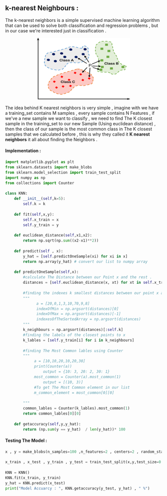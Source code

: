 ## k-nearest Neighbours :

The k-nearest neighbors is a simple supervised machine learning algorithm that can be used to solve both classification and regression problems , but in our case we're interested just in classification .


<div align="center" >
<img src="resources/KNN.png" width="300" height="200">
</div>

The idea behind K nearest neighbors is very simple , imagine with we have a training_set contains M samples , every sample contains N Features , if we've a new sample we want to classify , we need to find The K closest sample in the training_set to our new Sample (Using euclidean distance) , then the class of our sample is the most common class in The K closest samples that we calculated before , this is why they called it **K nearest neighbors** it all about finding the Neighbors .

#### Implementation :

```python
import matplotlib.pyplot as plt
from sklearn.datasets import make_blobs
from sklearn.model_selection import train_test_split
import numpy as np
from collections import Counter

class KNN:
    def __init__(self,k=5):
        self.k = k
    
    def fit(self,x,y):
        self.x_train = x
        self.y_train = y
        
    def euclidean_distance(self,x1,x2):
        return np.sqrt(np.sum((x2-x1)**2))
    
    def predict(self , x):
        y_hat = [self.predictOneSample(xi) for xi in x]
        return np.array(y_hat) # convert our list to numpy array        
    
    def predictOneSample(self,x):
        #calculate The Distance between our Point x and the rest .
        distances = [self.euclidean_distance(x, xt) for xt in self.x_train]
        
        #finding the indexes k smallest distances between our point x and the rest 
        """
              a = [20,0,1,3,10,70,9,8]
              indexOfMin = np.argsort(distances)[0]
              indexOfMax = np.argsort(distances)[-1]
              indexesOfTheSortedArray = np.argsort(distances)
        """
        k_neighbours = np.argsort(distances)[:self.k]
        #finding the labels of the closest points to x
        k_lables = [self.y_train[i] for i in k_neighbours]
        
        #finding The Most Common lables using Counter 
        """
             a = [10,10,20,10,20,30]
             print(Counter(a))
                 output = {10: 3, 20: 2, 30: 1}
             most_common = Counter(a).most_common(1)   
                 output = [(10, 3)]
             #To get The Most Common element in our list
             m_common_element = most_common[0][0]
        
        """
        common_lables = Counter(k_lables).most_common(1)
        return common_lables[0][0]     
    
    def getaccuracy(self,y,y_hat):
        return (np.sum(y == y_hat)  / len(y_hat))* 100

```

#### Testing The Model :


```python
x , y = make_blobs(n_samples=100 ,n_features=2 , centers=2 , random_state=0)

x_train , x_test , y_train , y_test = train_test_split(x,y,test_size=0.25)

KNN = KNN()
KNN.fit(x_train, y_train)
y_hat = KNN.predict(x_test)
print("Model Accuarcy : ", KNN.getaccuracy(y_test, y_hat) , " %")

```